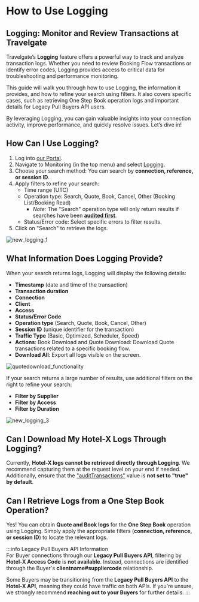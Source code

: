 ﻿---
sidebar_position: 2
---

# How to Use Logging

## Logging: Monitor and Review Transactions at Travelgate

Travelgate’s **Logging** feature offers a powerful way to track and analyze transaction logs. Whether you need to review Booking Flow transactions or identify error codes, Logging provides access to critical data for troubleshooting and performance monitoring.

This guide will walk you through how to use Logging, the information it provides, and how to refine your search using filters. It also covers specific cases, such as retrieving One Step Book operation logs and important details for Legacy Pull Buyers API users.

By leveraging Logging, you can gain valuable insights into your connection activity, improve performance, and quickly resolve issues. Let’s dive in! 

## How Can I Use Logging?

1. Log into [our Portal](https://www.travelgate.com/).
2. Navigate to Monitoring (in the top menu) and select [Logging](https://app.travelgate.com/logging).
3. Choose your search method: You can search by **connection, reference, or session ID**.
4. Apply filters to refine your search:
   - Time range (UTC)
   - Operation type: Search, Quote, Book, Cancel, Other (Booking List/Booking Read)  
     - *Note:* The "Search" operation type will only return results if searches have been **[audited first](/kb/apps/monitoring-apps/logging/how-can-i-download-search-logs)**.
   - Status/Error code: Select specific errors to filter results.
5. Click on "Search" to retrieve the logs.

![new_logging_1](https://storage.travelgate.com/kbase/new_logging_1.jpg)

## What Information Does Logging Provide?

When your search returns logs, Logging will display the following details:

- **Timestamp** (date and time of the transaction)
- **Transaction duration**
- **Connection**
- **Client**
- **Access**
- **Status/Error Code**
- **Operation type** (Search, Quote, Book, Cancel, Other)
- **Session ID** (unique identifier for the transaction)
- **Traffic Type** (Basic, Optimized, Scheduler, Speed)
- **Actions**: Book Download and Quote Download: Download Quote transactions related to a specific booking flow.
- **Download All**: Export all logs visible on the screen.

![quotedownload_functionality](https://storage.travelgate.com/kbase/quotedownload_functionality.jpg)

If your search returns a large number of results, use additional filters on the right to refine your search:
- **Filter by Supplier**
- **Filter by Access**
- **Filter by Duration**

![new_logging_3](https://storage.travelgate.com/kbase/new_logging_3.jpg)

## Can I Download My Hotel-X Logs Through Logging?

Currently, **Hotel-X logs cannot be retrieved directly through Logging**. We recommend capturing them at the request level on your end if needed. Additionally, ensure that the ["auditTransactions"](/kb/apps/monitoring-apps/logging/how-can-i-receive-seller-transactions-in-their-api-format#application-and-recommendations-on-the-audittransactions-field) value is **not set to "true" by default**.

## Can I Retrieve Logs from a One Step Book Operation?

Yes! You can obtain **Quote and Book logs** for the **One Step Book** operation using Logging. Simply apply the appropriate filters (**connection, reference, or session ID**) to locate the relevant logs.

:::info Legacy Pull Buyers API Information  
For Buyer connections through our **Legacy Pull Buyers API**, filtering by **Hotel-X Access Code** is **not available**. Instead, connections are identified through the Buyer's **clientname#suppliercode** relationship.  

Some Buyers may be transitioning from the **Legacy Pull Buyers API** to the **Hotel-X API**, meaning they could have traffic on both APIs. If you're unsure, we strongly recommend **reaching out to your Buyers** for further details.
:::
